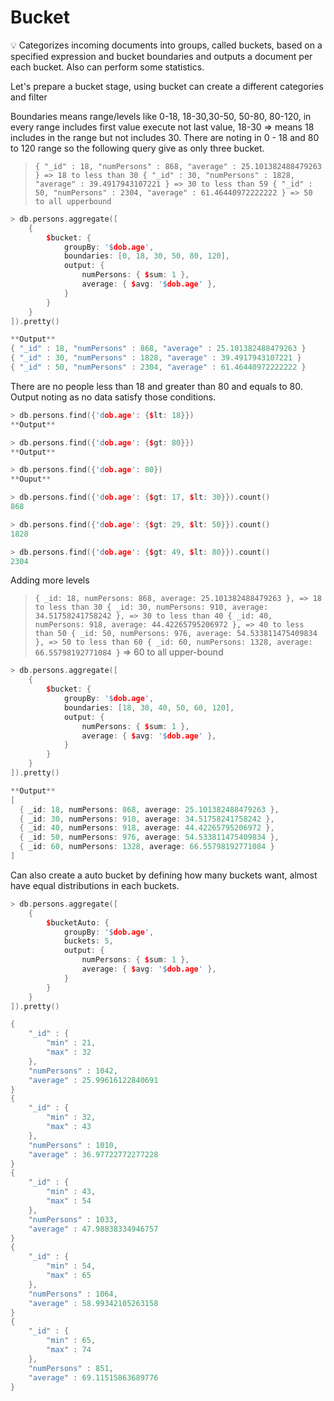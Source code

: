 # Bucket

<aside>
💡 Categorizes incoming documents into groups, called buckets, based on a specified expression and bucket boundaries and outputs a document per each bucket. Also can perform some statistics.

</aside>

Let's prepare a bucket stage, using bucket can create a different categories and filter

Boundaries means range/levels like 0-18, 18-30,30-50, 50-80, 80-120, in every range includes first value execute not last value, 18-30 ⇒ means 18 includes in the range but not includes 30. There are noting in 0 - 18 and 80 to 120 range so the following query give as only three bucket.

> `{ "_id" : 18, "numPersons" : 868, "average" : 25.101382488479263 } => 18 to less than 30
{ "_id" : 30, "numPersons" : 1828, "average" : 39.4917943107221 } => 30 to less than 59
{ "_id" : 50, "numPersons" : 2304, "average" : 61.46440972222222 } => 50 to all upperbound`
> 

```cpp
> db.persons.aggregate([
    {
        $bucket: {
            groupBy: '$dob.age',
            boundaries: [0, 18, 30, 50, 80, 120],
            output: {
                numPersons: { $sum: 1 },
                average: { $avg: '$dob.age' },
            }
        }
    }
]).pretty()

**Output**
{ "_id" : 18, "numPersons" : 868, "average" : 25.101382488479263 } 
{ "_id" : 30, "numPersons" : 1828, "average" : 39.4917943107221 }
{ "_id" : 50, "numPersons" : 2304, "average" : 61.46440972222222 }
```

There are no people less than 18 and greater than 80 and equals to 80. Output noting as no data satisfy those conditions.

```cpp
> db.persons.find({'dob.age': {$lt: 18}})
**Output**

> db.persons.find({'dob.age': {$gt: 80}})
**Output**

> db.persons.find({'dob.age': 80})
**Ouput**
```

```cpp
> db.persons.find({'dob.age': {$gt: 17, $lt: 30}}).count()
868

> db.persons.find({'dob.age': {$gt: 29, $lt: 50}}).count()
1828 

> db.persons.find({'dob.age': {$gt: 49, $lt: 80}}).count()
2304
```

Adding more levels

> `{ _id: 18, numPersons: 868, average: 25.101382488479263 }, => 18 to less than 30
{ _id: 30, numPersons: 910, average: 34.51758241758242 }, => 30 to less than 40
{ _id: 40, numPersons: 918, average: 44.42265795206972 }, => 40 to less than 50
{ _id: 50, numPersons: 976, average: 54.533811475409834 }, => 50 to less than 60
{ _id: 60, numPersons: 1328, average: 66.55798192771084 }` ⇒ 60 to all upper-bound
> 

```cpp
> db.persons.aggregate([
    {
        $bucket: {
            groupBy: '$dob.age',
            boundaries: [18, 30, 40, 50, 60, 120],
            output: {
                numPersons: { $sum: 1 },
                average: { $avg: '$dob.age' },
            }
        }
    }
]).pretty()

**Output**
[
  { _id: 18, numPersons: 868, average: 25.101382488479263 },
  { _id: 30, numPersons: 910, average: 34.51758241758242 },
  { _id: 40, numPersons: 918, average: 44.42265795206972 },
  { _id: 50, numPersons: 976, average: 54.533811475409834 },
  { _id: 60, numPersons: 1328, average: 66.55798192771084 }
]
```

Can also create a auto bucket by defining how many buckets want, almost have equal distributions in each buckets.

```cpp
> db.persons.aggregate([
    {
        $bucketAuto: {
            groupBy: '$dob.age',
            buckets: 5,
            output: {
                numPersons: { $sum: 1 },
                average: { $avg: '$dob.age' },
            }
        }
    }
]).pretty()

{
	"_id" : {
		"min" : 21,
		"max" : 32
	},
	"numPersons" : 1042,
	"average" : 25.99616122840691
}
{
	"_id" : {
		"min" : 32,
		"max" : 43
	},
	"numPersons" : 1010,
	"average" : 36.97722772277228
}
{
	"_id" : {
		"min" : 43,
		"max" : 54
	},
	"numPersons" : 1033,
	"average" : 47.98838334946757
}
{
	"_id" : {
		"min" : 54,
		"max" : 65
	},
	"numPersons" : 1064,
	"average" : 58.99342105263158
}
{
	"_id" : {
		"min" : 65,
		"max" : 74
	},
	"numPersons" : 851,
	"average" : 69.11515863689776
}
```